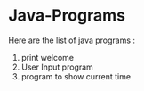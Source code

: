 # Java-Programs

Here are the list of java programs :
1) print welcome 
2) User Input program
3) program to show current time

